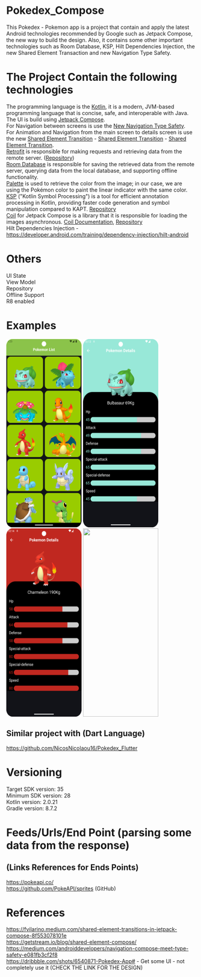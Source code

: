 # Pokedex_Compose
This Pokedex - Pokemon app is a project that contain and apply the latest Android technologies recommended by Google such as Jetpack Compose, the new way to build the design.
Also, it contains some other important technologies such as Room Database, KSP, Hilt Dependencies Injection, the new Shared Element Transaction and new Navigation Type Safety.

# The Project Contain the following technologies
The programming language is the [Kotlin](https://kotlinlang.org/docs/getting-started.html), it is a modern, JVM-based programming language that is concise, safe, and interoperable with Java. <br />
The UI is build using [Jetpack Compose](https://developer.android.com/develop/ui/compose). <br />
For Navigation between screens is use the [New Navigation Type Safety](https://medium.com/androiddevelopers/navigation-compose-meet-type-safety-e081fb3cf2f8). <br />
For Animation and Navigation from the main screen to details screen is use the new [Shared Element Transition](https://developer.android.com/develop/ui/compose/animation/shared-elements) - [Shared Element Transition](https://fvilarino.medium.com/shared-element-transitions-in-jetpack-compose-8f553078101e) - [Shared Element Transition](https://getstream.io/blog/shared-element-compose/).  <br />
[Retrofit](https://square.github.io/retrofit/) is responsible for making requests and retrieving data from the remote server. ([Repository](https://github.com/square/retrofit)) <br />
[Room Database](https://developer.android.com/training/data-storage/room) is responsible for saving the retrieved data from the remote server, querying data from the local database, and supporting offline functionality.  <br />
[Palette](https://developer.android.com/develop/ui/views/graphics/palette-colors) is used to retrieve the color from the image; in our case, we are using the Pokémon color to paint the linear indicator with the same color. <br />
[KSP](https://developer.android.com/build/migrate-to-ksp) ("Kotlin Symbol Processing") is a tool for efficient annotation processing in Kotlin, providing faster code generation and symbol manipulation compared to KAPT. [Repository](https://github.com/google/ksp) <br />
[Coil](https://coil-kt.github.io/coil/compose/) for Jetpack Compose is a library that it is responsible for loading the images asynchronous. [Coil Documentation](https://coil-kt.github.io/coil/), [Repository](https://github.com/coil-kt/coil) <br />
Hilt Dependencies Injection - https://developer.android.com/training/dependency-injection/hilt-android <br />

# Others
UI State <br />
View Model <br />
Repository <br />
Offline Support <br />
R8 enabled <br />

# Examples
<p align="left">
  <a title="simulator_image"><img src="examples/Screenshot_20240511_012335.png" height="500" width="200"></a>
  <a title="simulator_image"><img src="examples/Screenshot_20240816_221338.png" height="500" width="200"></a>
  <a title="simulator_image"><img src="examples/Screenshot_20240816_221449.png" height="500" width="200"></a>
  <a title="simulator_image"><img src="examples/example_gif1.gif" height="500" width="200"></a>
</p>

## Similar project with (Dart Language)

https://github.com/NicosNicolaou16/Pokedex_Flutter <br />

# Versioning
Target SDK version: 35 <br />
Minimum SDK version: 28 <br />
Kotlin version: 2.0.21 <br />
Gradle version: 8.7.2 <br />

# Feeds/Urls/End Point (parsing some data from the response)
## (Links References for Ends Points)
https://pokeapi.co/ <br />
https://github.com/PokeAPI/sprites (GitHub) <br />

# References
https://fvilarino.medium.com/shared-element-transitions-in-jetpack-compose-8f553078101e <br />
https://getstream.io/blog/shared-element-compose/  <br />
https://medium.com/androiddevelopers/navigation-compose-meet-type-safety-e081fb3cf2f8  <br />
https://dribbble.com/shots/6540871-Pokedex-App# - Get some UI - not completely use it (CHECK THE LINK FOR THE DESIGN)  <br />
